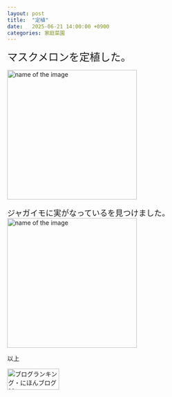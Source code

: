 ```yaml
---
layout: post
title:  "定植"
date:   2025-06-21 14:00:00 +0900
categories: 家庭菜園
---
```



<font size="5" face="ＭＳ ゴシック">マスクメロンを定植した。</font><br>


<img src="https://se8move.github.io/blog/img/IMG_6140.jpg" alt="name of the image" width="300" height="auto">
<br>
<br>
<font size="4" face="ＭＳ ゴシック">ジャガイモに実がなっているを見つけました。</font><br>
<img src="https://se8move.github.io/blog/img/IMG_6139.jpg" alt="name of the image" width="300" height="auto">



以上  

<a href="https://blogmura.com/ranking/in?p_cid=11125410" target="_blank"><img src="https://b.blogmura.com/banner-blogmura-portfolio.svg" width="120" height="49" border="0" alt="ブログランキング・にほんブログ村へ" /></a>
